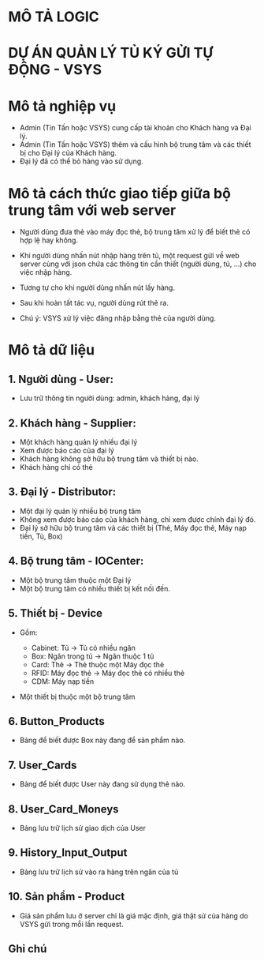 # MÔ TẢ LOGIC 
# DỰ ÁN QUẢN LÝ TỦ KÝ GỬI TỰ ĐỘNG - VSYS

# Mô tả nghiệp vụ

- Admin (Tin Tấn hoặc VSYS) cung cấp tài khoản cho Khách hàng và Đại lý.
- Admin (Tin Tấn hoặc VSYS) thêm và cấu hình bộ trung tâm và các thiết bị cho Đại lý của Khách hàng.
- Đại lý đã có thể bỏ hàng vào sử dụng.

# Mô tả cách thức giao tiếp giữa bộ trung tâm với web server
- Người dùng đưa thẻ vào máy đọc thẻ, bộ trung tâm xử lý để biết thẻ có hợp lệ hay không.
- Khi người dùng nhấn nút nhập hàng trên tủ, một request gửi về web server cùng với json chứa các thông tin cần thiết (người dùng, tủ, ...) cho việc nhập hàng.
- Tương tự cho khi người dùng nhấn nút lấy hàng.
- Sau khi hoàn tất tác vụ, người dùng rút thẻ ra.

- Chú ý: VSYS xử lý việc đăng nhập bằng thẻ của người dùng.

# Mô tả dữ liệu

## 1. Người dùng - User:
- Lưu trữ thông tin người dùng: admin, khách hàng, đại lý

## 2. Khách hàng - Supplier:
- Một khách hàng quản lý nhiều đại lý
- Xem được báo cáo của đại lý
- Khách hàng không sở hữu bộ trung tâm và thiết bị nào.
- Khách hàng chỉ có thẻ

## 3. Đại lý - Distributor:
- Một đại lý quản lý nhiều bộ trung tâm
- Không xem được báo cáo của khách hàng, chỉ xem được chính đại lý đó.
- Đại lý sở hữu bộ trung tâm và các thiết bị (Thẻ, Máy đọc thẻ, Máy nạp tiền, Tủ, Box)

## 4. Bộ trung tâm - IOCenter:
- Một bộ trung tâm thuộc một Đại lý
- Một bộ trung tâm có nhiều thiết bị kết nối đến.

## 5. Thiết bị - Device
- Gồm: 
  + Cabinet: Tủ             -> Tủ có nhiều ngăn
  + Box: Ngăn trong tủ      -> Ngăn thuộc 1 tủ
  + Card: Thẻ               -> Thẻ thuộc một Máy đọc thẻ
  + RFID: Máy đọc thẻ       -> Máy đọc thẻ có nhiều thẻ
  + CDM: Máy nạp tiền

- Một thiết bị thuộc một bộ trung tâm

## 6. Button_Products
- Bảng để biết được Box này đang để sản phẩm nào.

## 7. User_Cards
- Bảng để biết được User này đang sử dụng thẻ nào.

## 8. User_Card_Moneys
- Bảng lưu trữ lịch sử giao dịch của User

## 9. History_Input_Output
- Bảng lưu trữ lịch sử vào ra hàng trên ngăn của tủ

## 10. Sản phẩm - Product
- Giá sản phẩm lưu ở server chỉ là giá mặc định, giá thật sử của hàng do VSYS gửi trong mỗi lần request.

## Ghi chú













